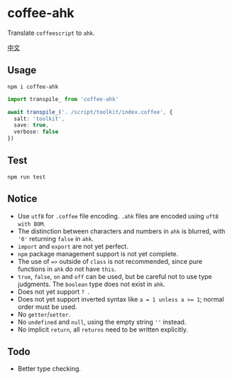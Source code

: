 # coffee-ahk

Translate `coffeescript` to `ahk`.

[中文](./readme-cn.md)

## Usage

```shell
npm i coffee-ahk
```

```typescript
import transpile_ from 'coffee-ahk'

await transpile_('. /script/toolkit/index.coffee', {
  salt: 'toolkit',
  save: true,
  verbose: false
})
```

## Test

```shell
npm run test
```

## Notice

- Use `utf8` for `.coffee` file encoding. `.ahk` files are encoded using `uft8 with BOM`.
- The distinction between characters and numbers in `ahk` is blurred, with `'0'` returning `false` in `ahk`.
- `import` and `export` are not yet perfect.
- `npm` package management support is not yet complete.
- The use of `=>` outside of `class` is not recommended, since pure functions in `ahk` do not have `this`.
- `true`, `false`, `on` and `off` can be used, but be careful not to use type judgments. The `boolean` type does not exist in `ahk`.
- Does not yet support `? `.
- Does not yet support inverted syntax like `a = 1 unless a >= 1`; normal order must be used.
- No `getter`/`setter`.
- No `undefined` and `null`, using the empty string `''` instead.
- No implicit `return`, all `returns` need to be written explicitly.

## Todo

- Better type checking.